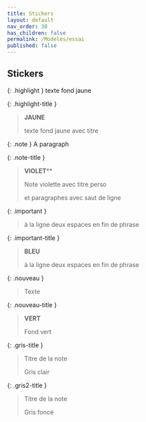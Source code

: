```yaml
---
title: Stickers
layout: default
nav_order: 30
has_children: false
permalink: /Modeles/essai
published: false
---
```


## Stickers

{: .highlight }
texte fond jaune

{: .highlight-title }
> **JAUNE**
>
> texte fond jaune avec titre

{: .note }
A paragraph 

{: .note-title }
> **VIOLET****
>
> Note violette avec titre perso
>
> et  paragraphes avec saut de ligne

{: .important }
> à la ligne deux espaces en fin de phrase

{: .important-title }
> **BLEU**  
>
> à la ligne deux espaces en fin de phrase


{: .nouveau }
> Texte

{: .nouveau-title }
> **VERT**
>
> Fond vert

{: .gris-title }
> Titre de la note
>
> Gris clair

{: .gris2-title }
> Titre de la note
>
> Gris foncé
